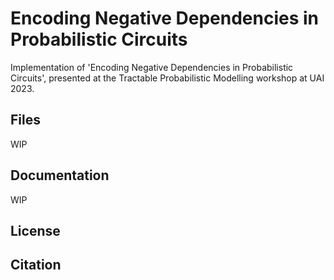 # Encoding Negative Dependencies in Probabilistic Circuits

Implementation of 'Encoding Negative Dependencies in Probabilistic Circuits', presented at the Tractable Probabilistic Modelling workshop at UAI 2023.

## Files
WIP

## Documentation
WIP

## License

## Citation
